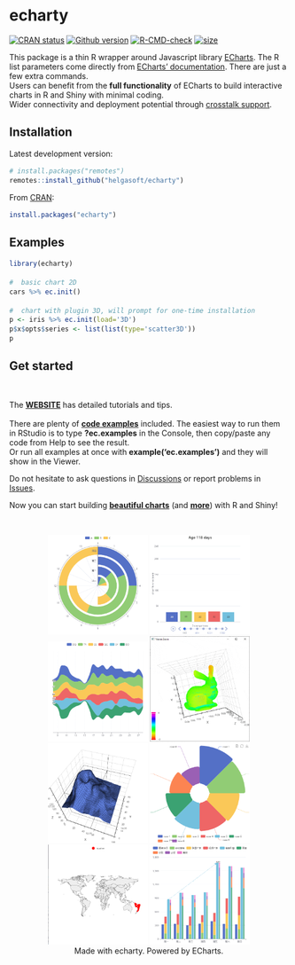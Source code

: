 
<!-- README.md is generated from README.Rmd. Please edit that file -->

# echarty

<!-- badges: start -->

[![CRAN
status](https://www.r-pkg.org/badges/version/echarty)](https://cran.r-project.org/package=echarty)
[![Github version](https://img.shields.io/github/v/release/helgasoft/echarty?label=github)](https://github.com/helgasoft/echarty/releases)
[![R-CMD-check](https://github.com/helgasoft/echarty/actions/workflows/R-CMD-check.yaml/badge.svg)](https://github.com/helgasoft/echarty/actions/workflows/R-CMD-check.yaml)
[![size](https://img.shields.io/github/languages/code-size/helgasoft/echarty)](https://github.com/helgasoft/echarty/releases/)
<!--
[![CRAN
downloads](https://cranlogs.r-pkg.org/badges/last-day/echarty)](https://cranlogs.r-pkg.org/badges/last-day/echarty)   -->
<!-- badges: end -->

This package is a thin R wrapper around Javascript library
[ECharts](https://echarts.apache.org/en/index.html). The R list
parameters come directly from [ECharts’
documentation](https://echarts.apache.org/en/option.html). There are
just a few extra commands.  
Users can benefit from the **full functionality** of ECharts to build
interactive charts in R and Shiny with minimal coding.  
Wider connectivity and deployment potential through [crosstalk
support](https://helgasoft.github.io/echarty/xtalk.html).

## Installation

<!-- We recommend the 
Older release on -->

Latest development version:

``` r
# install.packages("remotes")
remotes::install_github("helgasoft/echarty")
```

From [CRAN](https://CRAN.R-project.org):

``` r
install.packages("echarty")
```

## Examples

``` r
library(echarty)

#  basic chart 2D
cars %>% ec.init()

#  chart with plugin 3D, will prompt for one-time installation
p <- iris %>% ec.init(load='3D')
p$x$opts$series <- list(list(type='scatter3D'))
p
```

## Get started

<br />

The [**WEBSITE**](https://helgasoft.github.io/echarty) has detailed
tutorials and tips.  
<br /> There are plenty of [**code
examples**](https://github.com/helgasoft/echarty/blob/main/R/examples.R)
included. The easiest way to run them in RStudio is to type
**?ec.examples** in the Console, then copy/paste any code from Help to
see the result.  
Or run all examples at once with **example(‘ec.examples’)** and they
will show in the Viewer.

Do not hesitate to ask questions in
[Discussions](https://github.com/helgasoft/echarty/discussions) or
report problems in
[Issues](https://github.com/helgasoft/echarty/issues).

Now you can start building [**beautiful
charts**](https://echarts.apache.org/examples/en/index.html) (and
[**more**](https://www.makeapie.com)) with R and Shiny!

 <br />
<p align="center">
<img src="man/figs/ssPolarStack.png" alt="Polar Stack" width="180"/>
<img src="man/figs/ssBars.gif" width="180"/>
<img src="man/figs/ssThemeRiver.png" width="180"/>
<img src="man/figs/ssBunny.gif" width="180"/> <br />
<img src="man/figs/ssVolcano.png" width="180"/>
<img src="man/figs/ssRose.png" width="180"/>
<img src="man/figs/ssGeomap.png" width="180"/>
<img src="man/figs/ssStackBar.png" width="180"/> <br />Made with
echarty. Powered by ECharts.
</p>
